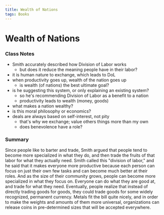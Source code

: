 ```yaml
---
title: Wealth of Nations
tags: Books
---
```


# Wealth of Nations

### Class Notes
- Smith accurately described how Division of Labor works
	- but does it reduce the meaning people have in their labor?
- it is human nature to exchange, which leads to DoL
- when productivity goes up, wealth of the nation goes up
	- is wealth (of nations) the best ultimate goal?
- is he suggesting this system, or only explaining an existing system?
	- so he's recommending Division of Labor as a benefit to a nation
	- productivity leads to wealth (money, goods)
- what makes a nation wealthy?
- is this moral philosophy or economics?
- deals are always based on self-interest, not pity
	- that's why we exchange; value others things more than my own
	- does benevolence have a role?


### Summary
Since people like to barter and trade, Smith argued that people tend to become more specialized in what they do, and then trade the fruits of that labor for what they actually need. Smith called this "division of labor," and he said that it makes everyone more productive because each person can focus on just their own few tasks and can become much better at their roles. And as the size of their community grows, people can become more specialized in what they focus on. Everyone can do what they are good at, and trade for what they need. Eventually, people realize that instead of directly trading goods for goods, they could trade goods for some widely recognized, permanent currency. Metals fit the bill quite nicely, and in order to make the weights and amounts of them more universal, organizations can release coins in pre-determined sizes that will be accepted everywhere.

